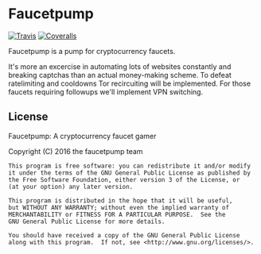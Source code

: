# Faucetpump

[![Travis](https://img.shields.io/travis/archimedespi/faucetpump.svg)](https://travis-ci.org/ArchimedesPi/faucetpump) [![Coveralls](https://img.shields.io/coveralls/archimedespi/faucetpump.svg)](https://coveralls.io/github/ArchimedesPi/faucetpump)

Faucetpump is a pump for cryptocurrency faucets.

It's more an excercise in automating lots of websites constantly and breaking captchas than an actual money-making scheme.
To defeat ratelimiting and cooldowns Tor recircuiting will be implemented.
For those faucets requiring followups we'll implement VPN switching.



## License
Faucetpump: A cryptocurrency faucet gamer

Copyright (C) 2016  the faucetpump team

```
This program is free software: you can redistribute it and/or modify
it under the terms of the GNU General Public License as published by
the Free Software Foundation, either version 3 of the License, or
(at your option) any later version.

This program is distributed in the hope that it will be useful,
but WITHOUT ANY WARRANTY; without even the implied warranty of
MERCHANTABILITY or FITNESS FOR A PARTICULAR PURPOSE.  See the
GNU General Public License for more details.

You should have received a copy of the GNU General Public License
along with this program.  If not, see <http://www.gnu.org/licenses/>.
```